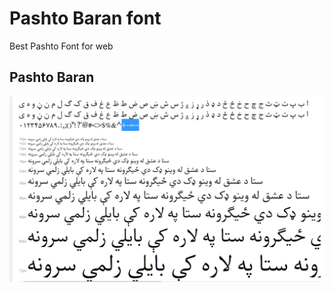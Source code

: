 # Pashto Baran font
Best Pashto Font for web

## Pashto Baran
![image](https://github.com/ShahZamanPatan/Pashto-Baran/blob/main/Pashto%20Baran%20Demo2.PNG)
